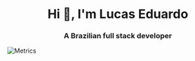 <h1 align="center">Hi 👋, I'm Lucas Eduardo</h1>
<h3 align="center">A Brazilian full stack developer</h3>

![Metrics](/github-metrics.svg)

